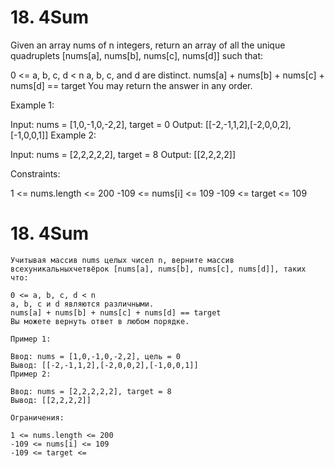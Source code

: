 # 18. 4Sum

  Given an array nums of n integers, return an array of all the unique quadruplets [nums[a], nums[b], nums[c], nums[d]] such that:

  0 <= a, b, c, d < n
  a, b, c, and d are distinct.
  nums[a] + nums[b] + nums[c] + nums[d] == target
  You may return the answer in any order.

  Example 1:

  Input: nums = [1,0,-1,0,-2,2], target = 0
  Output: [[-2,-1,1,2],[-2,0,0,2],[-1,0,0,1]]
  Example 2:

  Input: nums = [2,2,2,2,2], target = 8
  Output: [[2,2,2,2]]

  Constraints:

  1 <= nums.length <= 200
  -109 <= nums[i] <= 109
  -109 <= target <= 109

  # 18. 4Sum

    Учитывая массив nums целых чисел n, верните массив всехуникальныхчетвёрок [nums[a], nums[b], nums[c], nums[d]], таких что:

    0 <= a, b, c, d < n
    a, b, c и d являются различными.
    nums[a] + nums[b] + nums[c] + nums[d] == target
    Вы можете вернуть ответ в любом порядке.

    Пример 1:

    Ввод: nums = [1,0,-1,0,-2,2], цель = 0
    Вывод: [[-2,-1,1,2],[-2,0,0,2],[-1,0,0,1]]
    Пример 2:

    Ввод: nums = [2,2,2,2,2], target = 8
    Вывод: [[2,2,2,2]]

    Ограничения:

    1 <= nums.length <= 200
    -109 <= nums[i] <= 109
    -109 <= target <=
